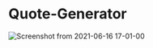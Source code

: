 # Quote-Generator
![Screenshot from 2021-06-16 17-01-00](https://user-images.githubusercontent.com/73453169/122292887-79f5dd00-cec4-11eb-9467-c3c6c352ff09.png)

